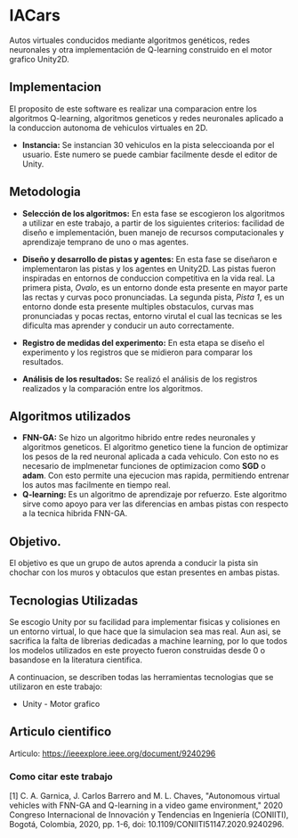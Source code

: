 # IACars
Autos virtuales conducidos mediante algoritmos genéticos, redes neuronales y otra implementación de Q-learning construido en el motor grafico Unity2D.

## Implementacion

El proposito de este software es realizar una comparacion entre los algoritmos Q-learning, algoritmos geneticos y redes neuronales aplicado a la conduccion autonoma de vehiculos virtuales en 2D. 

* **Instancia:** Se instancian 30 vehiculos en la pista seleccioanda por el usuario. Este numero se puede cambiar facilmente desde el editor de Unity.

## Metodologia

* **Selección de los algoritmos:** En esta fase se escogieron los algoritmos a utilizar en este trabajo, a partir de los siguientes criterios: facilidad de diseño e implementación, buen manejo de recursos computacionales y aprendizaje temprano de uno o mas agentes.

* **Diseño y desarrollo de pistas y agentes:** En esta fase se diseñaron e implementaron las pistas y los agentes en Unity2D. Las pistas fueron inspiradas en entornos de conduccion competitiva en la vida real. La primera pista, *Ovalo*, es un entorno donde esta presente en mayor parte las rectas y curvas poco pronunciadas. La segunda pista, *Pista 1*, es un entorno donde esta presente multiples obstaculos, curvas mas pronunciadas y pocas rectas, entorno virutal el cual las tecnicas se les dificulta mas aprender y conducir un auto correctamente.

* **Registro de medidas del experimento:** En esta etapa se diseño el experimento y los registros que se midieron para comparar los resultados.

* **Análisis de los resultados:** Se realizó el análisis de los registros realizados y la comparación entre los algoritmos.

## Algoritmos utilizados

* **FNN-GA:** Se hizo un algoritmo hibrido entre redes neuronales y algoritmos geneticos. El algoritmo genetico tiene la funcion de optimizar los pesos de la red neuronal aplicada a cada vehiculo. Con esto no es necesario de implmenetar funciones de optimizacion como **SGD** o **adam**. Con esto permite una ejecucion mas rapida, permitiendo entrenar los autos mas facilmente en tiempo real.
* **Q-learning:** Es un algoritmo de aprendizaje por refuerzo. Este algoritmo sirve como apoyo para ver las diferencias en ambas pistas con respecto a la tecnica hibrida FNN-GA.

## Objetivo.

El objetivo es que un grupo de autos aprenda a conducir la pista sin chochar con los muros y obtaculos que estan presentes en ambas pistas.

## Tecnologias Utilizadas

Se escogio Unity por su facilidad para implementar fisicas y colisiones en un entorno virtual, lo que hace que la simulacion sea mas real. Aun asi, se sacrifica la falta de librerias dedicadas a machine learning, por lo que todos los modelos utilizados en este proyecto fueron construidas desde 0 o basandose en la literatura cientifica.

A continuacion, se describen todas las herramientas tecnologias que se utilizaron en este trabajo:

* Unity - Motor grafico

## Articulo cientifico

Articulo: https://ieeexplore.ieee.org/document/9240296

### Como citar este trabajo

[1] C. A. Garnica, J. Carlos Barrero and M. L. Chaves, "Autonomous virtual vehicles with FNN-GA and Q-learning in a video game environment," 2020 Congreso Internacional de Innovación y Tendencias en Ingeniería (CONIITI), Bogotá, Colombia, 2020, pp. 1-6, doi: 10.1109/CONIITI51147.2020.9240296.

